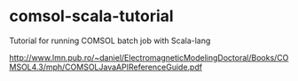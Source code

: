 # comsol-scala-tutorial
Tutorial for running COMSOL batch job with Scala-lang

http://www.lmn.pub.ro/~daniel/ElectromagneticModelingDoctoral/Books/COMSOL4.3/mph/COMSOLJavaAPIReferenceGuide.pdf
